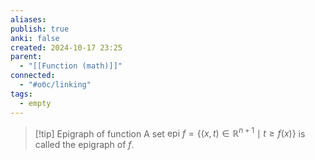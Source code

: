 ```yaml
---
aliases: 
publish: true
anki: false
created: 2024-10-17 23:25
parent:
  - "[[Function (math)]]"
connected:
  - "#обс/linking"
tags:
  - empty
---
```


> [!tip] Epigraph of function
A set $\text{epi } f = \{(x,t) \in \mathbb{R}^{n+1} \mid t \geq f(x)\}$ is called the epigraph of $f$.

